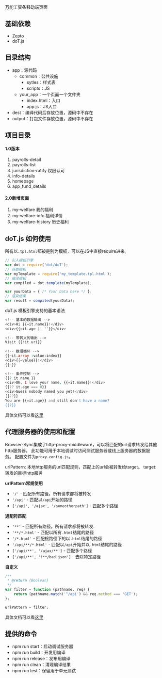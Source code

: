 万能工资条移动端页面

## 基础依赖

- Zepto
- doT.js


## 目录结构

- app：源代码
  - common：公共设施
    - sytles：样式表
    - scripts：JS
  - your_app：一个页面一个文件夹
    - index.html：入口
    - app.js：JS入口
- dest：编译代码后存放位置，源码中不存在
- output：打包文件存放位置，源码中不存在

## 项目目录
#### 1.0版本
1. payrolls-detail
2. payrolls-list
3. jurisdiction-ratify 权限认可 
4. info-details
5. homepage
6. app_fund_details

#### 2.0新增页面
1. my-welfare 我的福利
2. my-welfare-info 福利详情
3. my-welfare-history 历史福利


## doT.js 如何使用

所有以`.tpl.html`都被是别为模板，可以在JS中直接require进来。

```javascript
// 引入模板引擎
var dot = require('dot/doT');
// 获取模板
var myTemplate = require('my_template.tpl.html');
// 编译模板
var compiled = dot.template(myTemplate);

var yourData = { /* Your Data here */ };
// 渲染结果
var result = compiled(yourData);
```

doT.js 模板引擎支持的基本语法

```php
<!-- 基本的数据输出 -->
<div>Hi {{=it.name}}!</div>
<div>{{=it.age || ''}}</div>
  
<!-- 带转义的输出 -->
Visit {{!it.uri}}
  
<!-- 数组循环 -->
{{~it.array :value:index}}
<div>{{=value}}!</div>
{{~}} 

<!-- 条件控制 -->
{{? it.name }}
<div>Oh, I love your name, {{=it.name}}!</div>
{{?? it.age === 0}}
<div>Guess nobody named you yet!</div>
{{??}}
You are {{=it.age}} and still don't have a name?
{{?}}
```

具体文档可以看[这里](http://olado.github.io/doT/index.html)

## 代理服务器的使用和配置

Browser-Sync集成了http-proxy-middleware，可以将匹配的url请求转发给其他http服务器。
此功能可用于本地调试时访问测试服务器或线上服务器的数据服务。
配置文件为`proxy.config.js`。

urlPattern: 本地http服务的url匹配规则，匹配上的url会被转发给target。
target: 转发的目标http服务

**urlPattern常规使用**

* `'/'` - 匹配所有路径，所有请求都将被转发
* `'/api'` - 匹配以`/api`开始的路径
* `['/api', '/ajax', '/someotherpath']` - 匹配多个路径

**通配符匹配**

* `'**'` - 匹配所有路径，所有请求都将被转发.
* `'**/*.html'` - 匹配以所有`.html`结尾的路径
* `'/*.html'` - 匹配根路径下的以`.html`结尾的路径
* `'/api/**/*.html'` - 匹配以`/api`开始并以`.html`结尾的路径
* `['/api/**', '/ajax/**']` - 匹配多个路径
* `['/api/**', '!**/bad.json']` - 去除特定路径

**自定义**

```javascript
/**
 * @return {Boolean}
 */
var filter = function (pathname, req) {
    return (pathname.match('^/api') && req.method === 'GET');
};

urlPattern = filter;
```

具体文档可以看[这里](https://github.com/chimurai/http-proxy-middleware)

## 提供的命令

- npm run start：启动调试服务器
- npm run build：开发用编译
- npm run release：发布用编译
- npm run clean：清理编译结果
- npm run test：保留用于单元测试
